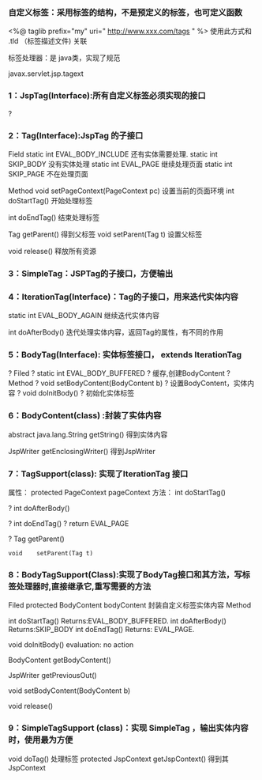 ### 自定义标签：采用标签的结构，不是预定义的标签，也可定义函数

<%@ taglib prefix="my" uri=" <http://www.xxx.com/tags> " %> 使用此方式和 .tld （标签描述文件) 关联

标签处理器：是 java类，实现了规范

javax.servlet.jsp.tagext

### 1：JspTag(Interface):所有自定义标签必须实现的接口

?

### 2：Tag(Interface):JspTag 的子接口

Field static int	EVAL_BODY_INCLUDE 还有实体需要处理. static int	SKIP_BODY 没有实体处理 static int	EVAL_PAGE 继续处理页面 static int	SKIP_PAGE 不在处理页面

Method void	setPageContext(PageContext pc) 设置当前的页面环境 int	doStartTag() 开始处理标签

int	doEndTag() 结束处理标签

Tag	getParent() 得到父标签 void	setParent(Tag t) 设置父标签

void	release() 释放所有资源

### 3：SimpleTag：JSPTag的子接口，方便输出

### 4：IterationTag(Interface)：Tag的子接口，用来迭代实体内容

static int	EVAL_BODY_AGAIN 继续迭代实体内容

int	doAfterBody() 迭代处理实体内容，返回Tag的属性，有不同的作用

### 5：BodyTag(Interface): 实体标签接口， extends IterationTag

? Filed ?	static int	EVAL_BODY_BUFFERED ?	缓存,创建BodyContent ? Method ?	void	setBodyContent(BodyContent b) ? 设置BodyContent，实体内容 ?	void	doInitBody() ?	初始化实体标签

### 6：BodyContent(class) :封装了实体内容

abstract java.lang.String	getString() 得到实体内容

JspWriter	getEnclosingWriter() 得到JspWriter

### 7：TagSupport(class): 实现了IterationTag 接口

属性： protected PageContext	pageContext 方法： int	doStartTag()

?	int	doAfterBody()

?	int	doEndTag() ? return EVAL_PAGE

?	Tag	getParent()

```
void	setParent(Tag t) 
```

### 8：BodyTagSupport(Class):实现了BodyTag接口和其方法，写标签处理器时,直接继承它,重写需要的方法

Filed protected BodyContent	bodyContent 封装自定义标签实体内容 Method

int	doStartTag() Returns:EVAL_BODY_BUFFERED. int	doAfterBody() Returns:SKIP_BODY int	doEndTag() Returns: EVAL_PAGE.

void	doInitBody() evaluation: no action

BodyContent	getBodyContent()

JspWriter	getPreviousOut()

void	setBodyContent(BodyContent b)

void	release()

### 9：SimpleTagSupport (class)：实现 SimpleTag ，输出实体内容时，使用最为方便

void	doTag() 处理标签 protected JspContext	getJspContext() 得到其JspContext